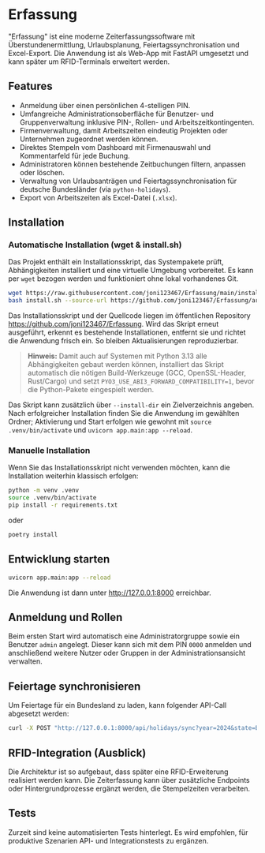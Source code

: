 # Erfassung

"Erfassung" ist eine moderne Zeiterfassungssoftware mit Überstundenermittlung, Urlaubsplanung, Feiertagssynchronisation und Excel-Export. Die Anwendung ist als Web-App mit FastAPI umgesetzt und kann später um RFID-Terminals erweitert werden.

## Features

- Anmeldung über einen persönlichen 4-stelligen PIN.
- Umfangreiche Administrationsoberfläche für Benutzer- und Gruppenverwaltung inklusive PIN-, Rollen- und Arbeitszeitkontingenten.
- Firmenverwaltung, damit Arbeitszeiten eindeutig Projekten oder Unternehmen zugeordnet werden können.
- Direktes Stempeln vom Dashboard mit Firmenauswahl und Kommentarfeld für jede Buchung.
- Administratoren können bestehende Zeitbuchungen filtern, anpassen oder löschen.
- Verwaltung von Urlaubsanträgen und Feiertagssynchronisation für deutsche Bundesländer (via `python-holidays`).
- Export von Arbeitszeiten als Excel-Datei (`.xlsx`).

## Installation

### Automatische Installation (wget & install.sh)

Das Projekt enthält ein Installationsskript, das Systempakete prüft, Abhängigkeiten installiert und eine virtuelle Umgebung vorbereitet. Es kann per `wget` bezogen werden und funktioniert ohne lokal vorhandenes Git.

```bash
wget https://raw.githubusercontent.com/joni123467/Erfassung/main/install.sh -O install.sh
bash install.sh --source-url https://github.com/joni123467/Erfassung/archive/refs/heads/main.tar.gz
```

Das Installationsskript und der Quellcode liegen im öffentlichen Repository <https://github.com/joni123467/Erfassung>. Wird das Skript erneut ausgeführt, erkennt es bestehende Installationen, entfernt sie und richtet die Anwendung frisch ein. So bleiben Aktualisierungen reproduzierbar.

> **Hinweis:** Damit auch auf Systemen mit Python 3.13 alle Abhängigkeiten gebaut werden können, installiert das Skript automatisch die nötigen Build-Werkzeuge (GCC, OpenSSL-Header, Rust/Cargo) und setzt `PYO3_USE_ABI3_FORWARD_COMPATIBILITY=1`, bevor die Python-Pakete eingespielt werden.

Das Skript kann zusätzlich über `--install-dir` ein Zielverzeichnis angeben. Nach erfolgreicher Installation finden Sie die Anwendung im gewählten Ordner; Aktivierung und Start erfolgen wie gewohnt mit `source .venv/bin/activate` und `uvicorn app.main:app --reload`.

### Manuelle Installation

Wenn Sie das Installationsskript nicht verwenden möchten, kann die Installation weiterhin klassisch erfolgen:

```bash
python -m venv .venv
source .venv/bin/activate
pip install -r requirements.txt
```

oder

```bash
poetry install
```

## Entwicklung starten

```bash
uvicorn app.main:app --reload
```

Die Anwendung ist dann unter <http://127.0.0.1:8000> erreichbar.

## Anmeldung und Rollen

Beim ersten Start wird automatisch eine Administratorgruppe sowie ein Benutzer `admin` angelegt. Dieser kann sich mit dem PIN `0000` anmelden und anschließend weitere Nutzer oder Gruppen in der Administrationsansicht verwalten.

## Feiertage synchronisieren

Um Feiertage für ein Bundesland zu laden, kann folgender API-Call abgesetzt werden:

```bash
curl -X POST "http://127.0.0.1:8000/api/holidays/sync?year=2024&state=BY"
```

## RFID-Integration (Ausblick)

Die Architektur ist so aufgebaut, dass später eine RFID-Erweiterung realisiert werden kann. Die Zeiterfassung kann über zusätzliche Endpoints oder Hintergrundprozesse ergänzt werden, die Stempelzeiten verarbeiten.

## Tests

Zurzeit sind keine automatisierten Tests hinterlegt. Es wird empfohlen, für produktive Szenarien API- und Integrationstests zu ergänzen.
